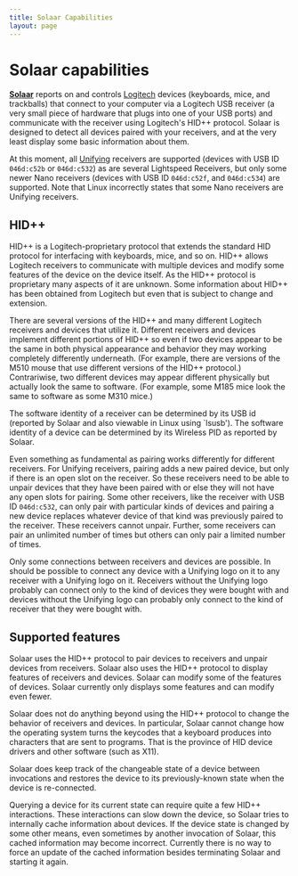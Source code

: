 ```yaml
---
title: Solaar Capabilities
layout: page
---
```

# Solaar capabilities

[**Solaar**][solaar] reports on and controls [Logitech][logitech] devices (keyboards, mice, and trackballs) that connect to your computer via a Logitech USB receiver (a very small piece of hardware that plugs into one of your USB ports) and communicate with the receiver using Logitech's HID++ protocol.  Solaar is designed to detect all devices paired with your receivers, and at the very least display some basic information about them.

At this moment, all [Unifying][unifying] receivers are supported (devices with
USB ID `046d:c52b` or `046d:c532`) as are several Lightspeed Receivers, but only some newer Nano receivers (devices with USB ID `046d:c52f`, and `046d:c534`) are supported. Note that Linux incorrectly states that some Nano receivers are Unifying receivers.

## HID++

HID++ is a Logitech-proprietary protocol that extends the standard HID protocol for interfacing with keyboards, mice, and so on.  HID++ allows Logitech receivers to communicate with multiple devices and modify some features of the device on the device itself.  As the HID++ protocol is proprietary many aspects of it are unknown.  Some information about HID++ has been obtained from Logitech but even that is subject to change and extension.

There are several versions of the HID++ and many different Logitech receivers and devices that utilize it.  Different receivers and devices implement different portions of HID++ so even if two devices appear to be the same in both physical appearance and behavior they may working completely differently underneath.   (For example, there are versions of the M510 mouse that use different versions of the HID++ protocol.)  Contrariwise, two different devices may appear different physically but actually look the same to software.  (For example, some M185 mice look the same to software as some M310 mice.)

The software identity of a receiver can be determined by its USB id (reported by Solaar and also viewable in Linux using `lsusb').  The software identity of a device can be determined by its Wireless PID as reported by Solaar.  

Even something as fundamental as pairing works differently for different receivers.  For Unifying receivers, pairing adds a new paired device, but only if there is an open slot on the receiver.  So these receivers need to be able to unpair devices that they have been paired with or else they will not have any open slots for pairing.  Some other receivers, like the receiver with USB ID `046d:c532`, can only pair with particular kinds of devices and pairing a new device replaces whatever device of that kind was previously paired to the receiver.  These receivers cannot unpair.  Further, some receivers can pair an unlimited number of times but others can only pair a limited number of times.

Only some connections between receivers and devices are possible.  In should be possible to connect any device with a Unifying logo on it to any receiver with a Unifying logo on it.  Receivers without the Unifying logo probably can connect only to the kind of devices they were bought with and devices without the Unifying logo can probably only connect to the kind of receiver that they were bought with.


## Supported features

Solaar uses the HID++ protocol to pair devices to receivers and unpair devices from receivers.  Solaar also uses the HID++ protocol to display features of receivers and devices.  Solaar can modify some of the features of devices.  Solaar currently only displays some features and can modify even fewer.

Solaar does not do anything beyond using the HID++ protocol to change the behavior of receivers and devices.  In particular, Solaar cannot change how the operating system turns the keycodes that a keyboard produces into characters that are sent to programs.  That is the province of HID device drivers and other software (such as X11).

Solaar does keep track of the changeable state of a device between invocations and restores the device to its previously-known state when the device is re-connected.

Querying a device for its current state can require quite a few HID++ interactions.  These interactions can slow down the device, so Solaar tries to internally cache information about devices.  If the device state is changed by some other means, even sometimes by another invocation of Solaar, this cached information may become incorrect.  Currently there is no way to force an update of the cached information besides terminating Solaar and starting it again.


[solaar]: https://github.com/pwr-Solaar/Solaar
[logitech]: https://www.logitech.com
[unifying]: https://en.wikipedia.org/wiki/Logitech_Unifying_receiver
